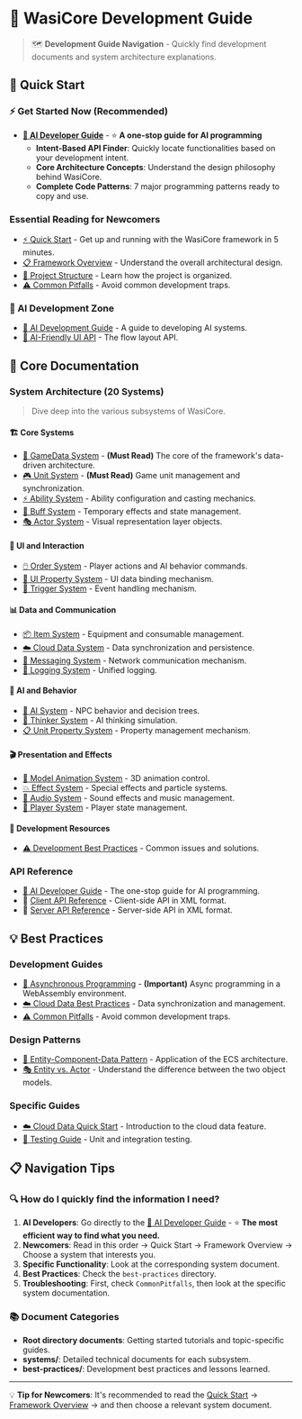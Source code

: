 # 📖 WasiCore Development Guide

> 🗺️ **Development Guide Navigation** - Quickly find development documents and system architecture explanations.

## 🚀 Quick Start

### ⚡ Get Started Now (Recommended)
- **[🤖 AI Developer Guide](../AI_DEVELOPER_GUIDE.md)** - ⭐ **A one-stop guide for AI programming**
  - **Intent-Based API Finder**: Quickly locate functionalities based on your development intent.
  - **Core Architecture Concepts**: Understand the design philosophy behind WasiCore.
  - **Complete Code Patterns**: 7 major programming patterns ready to copy and use.

### Essential Reading for Newcomers
- [⚡ Quick Start](QuickStart.md) - Get up and running with the WasiCore framework in 5 minutes.
- [📋 Framework Overview](FRAMEWORK_OVERVIEW.md) - Understand the overall architectural design.
- [📖 Project Structure](ProjectStructure.md) - Learn how the project is organized.
- [⚠️ Common Pitfalls](best-practices/CommonPitfalls.md) - Avoid common development traps.

### 🤖 AI Development Zone
- [🤖 AI Development Guide](AI_DEVELOPMENT_GUIDE.md) - A guide to developing AI systems.
- [🎨 AI-Friendly UI API](AI_FRIENDLY_UI_API.md) - The flow layout API.

## 🎯 Core Documentation

### System Architecture (20 Systems)
> Dive deep into the various subsystems of WasiCore.

#### 🏗️ Core Systems
- [🎯 GameData System](systems/GameDataSystem.md) - **(Must Read)** The core of the framework's data-driven architecture.
- [🎮 Unit System](systems/UnitSystem.md) - **(Must Read)** Game unit management and synchronization.
- [⚡ Ability System](systems/AbilitySystem.md) - Ability configuration and casting mechanics.
- [🌟 Buff System](systems/BuffSystem.md) - Temporary effects and state management.
- [🎭 Actor System](systems/ActorSystem.md) - Visual representation layer objects.

#### 🎨 UI and Interaction
- [🖱️ Order System](systems/OrderSystem.md) - Player actions and AI behavior commands.
- [🎨 UI Property System](systems/UIPropertySystem.md) - UI data binding mechanism.
- [🔧 Trigger System](systems/TriggerSystem.md) - Event handling mechanism.

#### 📊 Data and Communication
- [📦 Item System](systems/ItemSystem.md) - Equipment and consumable management.
- [☁️ Cloud Data System](systems/CloudDataSystem.md) - Data synchronization and persistence.
- [💬 Messaging System](systems/MessagingSystem.md) - Network communication mechanism.
- [📝 Logging System](systems/LoggingSystem.md) - Unified logging.

#### 🧠 AI and Behavior
- [🤖 AI System](systems/AISystem.md) - NPC behavior and decision trees.
- [🤔 Thinker System](systems/ThinkerSystem.md) - AI thinking simulation.
- [📋 Unit Property System](systems/UnitPropertySystem.md) - Property management mechanism.

#### 🎬 Presentation and Effects
- [🎥 Model Animation System](systems/ModelAnimationSystem.md) - 3D animation control.
- [💥 Effect System](systems/EffectSystem.md) - Special effects and particle systems.
- [🎵 Audio System](systems/AudioSystem.md) - Sound effects and music management.
- [🏃 Player System](systems/PlayerSystem.md) - Player state management.

#### 🔧 Development Resources
- [⚠️ Development Best Practices](best-practices/CommonPitfalls.md) - Common issues and solutions.

### API Reference
- [🤖 AI Developer Guide](../AI_DEVELOPER_GUIDE.md) - The one-stop guide for AI programming.
- 🔗 [Client API Reference](../api-client-reference/) - Client-side API in XML format.
- 🔗 [Server API Reference](../api-server-reference/) - Server-side API in XML format.

## 💡 Best Practices

### Development Guides
- [🔄 Asynchronous Programming](best-practices/AsyncProgramming.md) - **(Important)** Async programming in a WebAssembly environment.
- [☁️ Cloud Data Best Practices](best-practices/CloudDataBestPractices.md) - Data synchronization and management.
- [⚠️ Common Pitfalls](best-practices/CommonPitfalls.md) - Avoid common development traps.

### Design Patterns
- [🧩 Entity-Component-Data Pattern](EntityComponentDataPattern.md) - Application of the ECS architecture.
- [🎭 Entity vs. Actor](EntityVsActor.md) - Understand the difference between the two object models.

### Specific Guides
- [☁️ Cloud Data Quick Start](CloudDataQuickStart.md) - Introduction to the cloud data feature.
- [🧪 Testing Guide](Testing.md) - Unit and integration testing.

## 📋 Navigation Tips

### 🔍 How do I quickly find the information I need?

1.  **AI Developers**: Go directly to the [🤖 AI Developer Guide](../AI_DEVELOPER_GUIDE.md) - ⭐ **The most efficient way to find what you need.**
2.  **Newcomers**: Read in this order → Quick Start → Framework Overview → Choose a system that interests you.
3.  **Specific Functionality**: Look at the corresponding system document.
4.  **Best Practices**: Check the `best-practices` directory.
5.  **Troubleshooting**: First, check `CommonPitfalls`, then look at the specific system documentation.

### 📚 Document Categories

- **Root directory documents**: Getting started tutorials and topic-specific guides.
- **systems/**: Detailed technical documents for each subsystem.
- **best-practices/**: Development best practices and lessons learned.


---

💡 **Tip for Newcomers**: It's recommended to read the [Quick Start](QuickStart.md) → [Framework Overview](FRAMEWORK_OVERVIEW.md) → and then choose a relevant system document.
